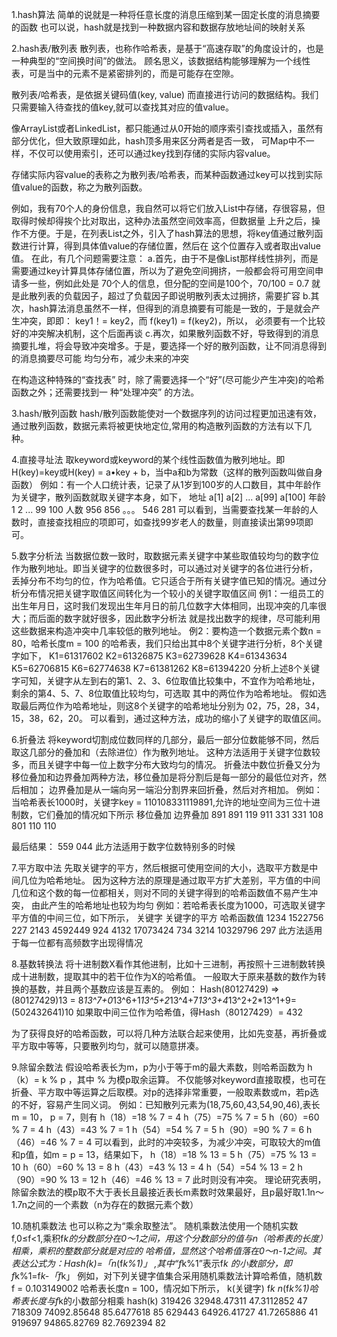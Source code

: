 1.hash算法
  简单的说就是一种将任意长度的消息压缩到某一固定长度的消息摘要的函数
  也可以说，hash就是找到一种数据内容和数据存放地址间的映射关系

2.hash表/散列表
  散列表，也称作哈希表，是基于“高速存取”的角度设计的，也是一种典型的“空间换时间”的做法。
  顾名思义，该数据结构能够理解为一个线性表，可是当中的元素不是紧密排列的，而是可能存在空隙。

  散列表/哈希表，是依据关键码值(key, value) 而直接进行访问的数据结构。我们只需要输入待查找的值key,就可以查找其对应的值value。

  像ArrayList或者LinkedList，都只能通过从0开始的顺序索引查找或插入，虽然有部分优化，但大致原理如此，hash顶多用来区分两者是否一致，
  可Map中不一样，不仅可以使用索引，还可以通过key找到存储的实际内容value。

  存储实际内容value的表称之为散列表/哈希表，而某种函数通过key可以找到实际值value的函数，称之为散列函数。

  例如，我有70个人的身份信息，我自然可以将它们放入List中存储，存很容易，但取得时候却得挨个比对取出，这种办法虽然空间效率高，但数据量
  上升之后，操作不方便。于是，在列表List之外，引入了hash算法的思想，将key值通过散列函数进行计算，得到具体值value的存储位置，然后在
  这个位置存入或者取出value值。
  在此，有几个问题需要注意：
  a.首先，由于不是像List那样线性排列，而是需要通过key计算具体存储位置，所以为了避免空间拥挤，一般都会将可用空间申请多一些，例如此处是
    70个人的信息，但分配的空间是100个，70/100 = 0.7 就是此散列表的负载因子，超过了负载因子即说明散列表太过拥挤，需要扩容
  b.其次，hash算法消息虽然不一样，但得到的消息摘要有可能是一致的，于是就会产生冲突，即即： key1！= key2，而  f(key1) = f(key2)，所以，
    必须要有一个比较好的冲突解决机制，这个后面再谈
  c.再次，如果散列函数不好，导致得到的消息摘要扎堆，将会导致冲突增多。于是，要选择一个好的散列函数，让不同消息得到的消息摘要尽可能
    均匀分布，减少未来的冲突

  在构造这种特殊的“查找表” 时，除了需要选择一个“好”(尽可能少产生冲突)的哈希函数之外；还需要找到一 种“处理冲突” 的方法。

3.hash/散列函数
  hash/散列函数能使对一个数据序列的访问过程更加迅速有效，通过散列函数，数据元素将被更快地定位,常用的构造散列函数的方法有以下几种。


4.直接寻址法
  取keyword或keyword的某个线性函数值为散列地址。即H(key)=key或H(key) = a•key + b，当中a和b为常数（这样的散列函数叫做自身函数）
  例如：有一个人口统计表，记录了从1岁到100岁的人口数目，其中年龄作为关键字，散列函数就取关键字本身，如下，
	地址	a[1]	a[2]	...	a[99]	a[100]
	年龄	1	2	...	99	100
	人数	956	856	。。。	546	281
  可以看到，当需要查找某一年龄的人数时，直接查找相应的项即可，如查找99岁老人的数量，则直接读出第99项即可。


5.数字分析法
  当数据位数一致时，取数据元素关键字中某些取值较均匀的数字位作为散列地址。即当关键字的位数很多时，可以通过对关键字的各位进行分析，
  丢掉分布不均匀的位，作为哈希值。它只适合于所有关键字值已知的情况。通过分析分布情况把关键字取值区间转化为一个较小的关键字取值区间
  例1：一组员工的出生年月日，这时我们发现出生年月日的前几位数字大体相同，出现冲突的几率很大；而后面的数字就好很多，因此数字分析法
      就是找出数字的规律，尽可能利用这些数据来构造冲突中几率较低的散列地址。
  例2：要构造一个数据元素个数n = 80，哈希长度m = 100 的哈希表，我们只给出其中8个关键字进行分析，8个关键字如下，
      K1=61317602    K2=61326875    K3=62739628     K4=61343634    K5=62706815    K6=62774638    K7=61381262    K8=61394220
      分析上述8个关键字可知，关键字从左到右的第1、2、3、6位取值比较集中，不宜作为哈希地址，剩余的第4、5、7、8位取值比较均匀，可选取
      其中的两位作为哈希地址。
      假如选取最后两位作为哈希地址，则这8个关键字的哈希地址分别为 02，75，28，34，15，38，62，20。
  可以看到，通过这种方法，成功的缩小了关键字的取值区间。


6.折叠法
  将keyword切割成位数同样的几部分，最后一部分位数能够不同，然后取这几部分的叠加和（去除进位）作为散列地址。
  这种方法适用于关键字位数较多，而且关键字中每一位上数字分布大致均匀的情况。
  折叠法中数位折叠又分为移位叠加和边界叠加两种方法，移位叠加是将分割后是每一部分的最低位对齐，然后相加；
  边界叠加是从一端向另一端沿分割界来回折叠，然后对齐相加。
  例如：当哈希表长1000时，关键字key = 110108331119891,允许的地址空间为三位十进制数，它们叠加的情况如下所示
		移位叠加			边界叠加
		891				891
   		119				911
		331				331
		108				801
		110				110

   最后结果：	559				044
  此方法适用于数字位数特别多的时候


7.平方取中法
  先取关键字的平方，然后根据可使用空间的大小，选取平方数是中间几位为哈希地址。
  因为这种方法的原理是通过取平方扩大差别，平方值的中间几位和这个数的每一位都相关，则对不同的关键字得到的哈希函数值不易产生冲突，
  由此产生的哈希地址也较为均匀
  例如：若哈希表长度为1000，可选取关键字平方值的中间三位，如下所示，
	关键字		关键字的平方		哈希函数值
 	1234		1522756			227
	2143		4592449			924
	4132		17073424		734
	3214		10329796		297
  此方法适用于每一位都有高频数字出现得情况


8.基数转换法
  将十进制数X看作其他进制，比如十三进制，再按照十三进制数转换成十进制数，提取其中的若干位作为X的哈希值。
  一般取大于原来基数的数作为转换的基数，并且两个基数应该是互素的。
  例如：
  Hash(80127429) => (80127429)13 = 8*13^7+0*13^6+1*13^5+2*13^4+7*13^3+4*13^2+2*13^1+9=(502432641)10
  如果取中间三位作为哈希值，得Hash（80127429）= 432

  为了获得良好的哈希函数，可以将几种方法联合起来使用，比如先变基，再折叠或平方取中等等，只要散列均匀，就可以随意拼凑。
  

9.除留余数法
  假设哈希表长为m，p为小于等于m的最大素数，则哈希函数为 h（k）= k  %  p ，其中 % 为模p取余运算。
  不仅能够对keyword直接取模，也可在折叠、平方取中等运算之后取模。对p的选择非常重要，一般取素数或m，若p选的不好，容易产生同义词。
  例如：已知散列元素为(18,75,60,43,54,90,46),表长 m = 10， p = 7，则有
	h（18）=18  %  7  =  4
 	h（75）=75  %  7  =  5
	h（60）=60  %  7  =  4
	h（43）=43  %  7  =  1
	h（54）=54  %  7  =  5
	h（90）=90  %  7  =  6
	h（46）=46  %  7  =  4
  可以看到，此时的冲突较多，为减少冲突，可取较大的m值和p值，如m = p = 13，结果如下，
	h（18）=18  %  13  =  5
 	h（75）=75  %  13  =  10
	h（60）=60  %  13  =  8
	h（43）=43  %  13  =  4
	h（54）=54  %  13  =  2
	h（90）=90  %  13  =  12
	h（46）=46  %  13  =  7
  此时则没有冲突。
  理论研究表明，除留余数法的模p取不大于表长且最接近表长m素数时效果最好，且p最好取1.1n～1.7n之间的一个素数（n为存在的数据元素个数）


10.随机乘数法
  也可以称之为“乘余取整法”。
  随机乘数法使用一个随机实数f,0≤f<1,乘积f*k的分数部分在0～1之间，用这个分数部分的值与n（哈希表的长度）相乘，乘积的整数部分就是对应的
  哈希值，显然这个哈希值落在0～n-1之间。其表达公式为：Hash(k)=「n*(f*k%1)」 ,其中“f*k%1”表示f*k 的小数部分，即f*k%1=f*k-「f*k」
  例如，对下列关键字值集合采用随机乘数法计算哈希值，随机数 f = 0.103149002 哈希表长度n = 100，情况如下所示，
	k(关键字)	f*k		n*(f*k%1)哈希表长度与f*k的小数部分相乘	hash(k)
 	319426		32948.47311	47.3112852				47
	718309		74092.85648	85.6477618				85
	629443		64926.41727	41.7265886				41
	919697		94865.82769	82.7692394				82
